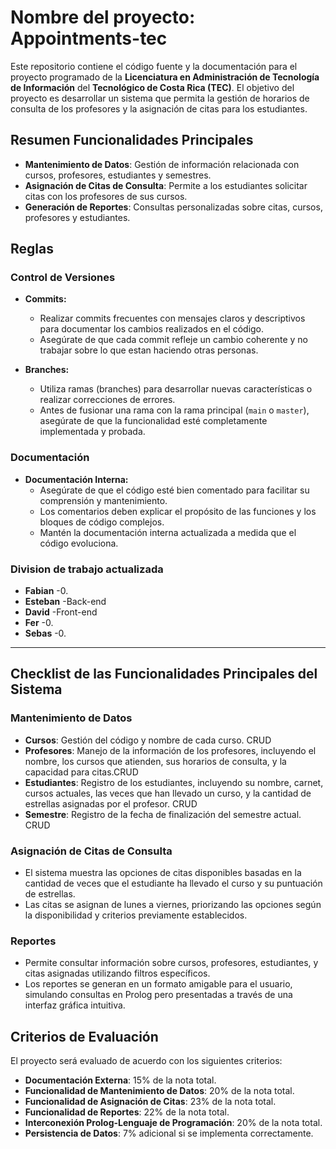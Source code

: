 # Nombre del proyecto: Appointments-tec

Este repositorio contiene el código fuente y la documentación para el proyecto programado de la **Licenciatura en Administración de Tecnología de Información** del **Tecnológico de Costa Rica (TEC)**. El objetivo del proyecto es desarrollar un sistema que permita la gestión de horarios de consulta de los profesores y la asignación de citas para los estudiantes.

## Resumen Funcionalidades Principales

- **Mantenimiento de Datos**: Gestión de información relacionada con cursos, profesores, estudiantes y semestres.
- **Asignación de Citas de Consulta**: Permite a los estudiantes solicitar citas con los profesores de sus cursos.
- **Generación de Reportes**: Consultas personalizadas sobre citas, cursos, profesores y estudiantes.

## Reglas

### Control de Versiones

- **Commits:**
  - Realizar commits frecuentes con mensajes claros y descriptivos para documentar los cambios realizados en el código.
  - Asegúrate de que cada commit refleje un cambio coherente y no trabajar sobre lo que estan haciendo otras personas.

- **Branches:**
  - Utiliza ramas (branches) para desarrollar nuevas características o realizar correcciones de errores.
  - Antes de fusionar una rama con la rama principal (`main` o `master`), asegúrate de que la funcionalidad esté completamente implementada y probada. 

### Documentación

- **Documentación Interna:**
  - Asegúrate de que el código esté bien comentado para facilitar su comprensión y mantenimiento.
  - Los comentarios deben explicar el propósito de las funciones y los bloques de código complejos.
  - Mantén la documentación interna actualizada a medida que el código evoluciona.
    
### Division de trabajo actualizada
- **Fabian**
  -0.
- **Esteban**
  -Back-end
- **David**
  -Front-end
- **Fer**
  -0.
- **Sebas**
  -0.
-------------------------------------------------------------------------------------------------------------------------------------------------------------------------------------------

## Checklist de las Funcionalidades Principales del Sistema

### Mantenimiento de Datos

- **Cursos**: Gestión del código y nombre de cada curso. CRUD
- **Profesores**: Manejo de la información de los profesores, incluyendo el nombre, los cursos que atienden, sus horarios de consulta, y la capacidad para citas.CRUD
- **Estudiantes**: Registro de los estudiantes, incluyendo su nombre, carnet, cursos actuales, las veces que han llevado un curso, y la cantidad de estrellas asignadas por el profesor. CRUD
- **Semestre**: Registro de la fecha de finalización del semestre actual. CRUD

### Asignación de Citas de Consulta

- El sistema muestra las opciones de citas disponibles basadas en la cantidad de veces que el estudiante ha llevado el curso y su puntuación de estrellas.
- Las citas se asignan de lunes a viernes, priorizando las opciones según la disponibilidad y criterios previamente establecidos.

### Reportes

- Permite consultar información sobre cursos, profesores, estudiantes, y citas asignadas utilizando filtros específicos.
- Los reportes se generan en un formato amigable para el usuario, simulando consultas en Prolog pero presentadas a través de una interfaz gráfica intuitiva.

## Criterios de Evaluación

El proyecto será evaluado de acuerdo con los siguientes criterios:

- **Documentación Externa**: 15% de la nota total.
- **Funcionalidad de Mantenimiento de Datos**: 20% de la nota total.
- **Funcionalidad de Asignación de Citas**: 23% de la nota total.
- **Funcionalidad de Reportes**: 22% de la nota total.
- **Interconexión Prolog-Lenguaje de Programación**: 20% de la nota total.
- **Persistencia de Datos**: 7% adicional si se implementa correctamente.

